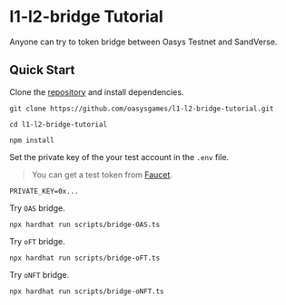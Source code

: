 ---
---

# l1-l2-bridge Tutorial

Anyone can try to token bridge between Oasys Testnet and SandVerse.

## Quick Start

Clone the [repository](https://github.com/oasysgames/l1-l2-bridge-tutorial) and install dependencies.

```shell
git clone https://github.com/oasysgames/l1-l2-bridge-tutorial.git

cd l1-l2-bridge-tutorial

npm install
```

Set the private key of the your test account in the `.env` file.
> You can get a test token from [Faucet](https://faucet.testnet.oasys.games/).

```shell
PRIVATE_KEY=0x...
```

Try `OAS` bridge.

```shell
npx hardhat run scripts/bridge-OAS.ts
```

Try `oFT` bridge.

```shell
npx hardhat run scripts/bridge-oFT.ts
```

Try `oNFT` bridge.

```shell
npx hardhat run scripts/bridge-oNFT.ts
```